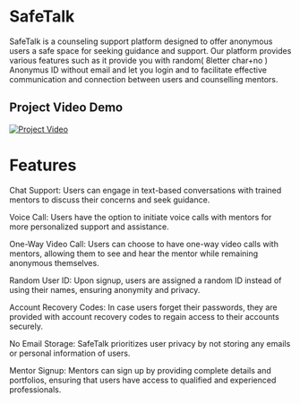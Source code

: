 # SafeTalk
SafeTalk is a counseling support platform designed to offer anonymous users a safe space for seeking guidance and support. Our platform provides various features such as it provide you with
random( 8letter char+no ) Anonymus ID without email and let you login and to facilitate effective communication and connection between users and  counselling mentors.

## Project Video Demo
[![Project Video](https://img.youtube.com/vi/HXiyteKkm6s&ab/0.jpg)](https://www.youtube.com/watch?v=HXiyteKkm6s&ab)

# Features
Chat Support: Users can engage in text-based conversations with trained mentors to discuss their concerns and seek guidance.

Voice Call: Users have the option to initiate voice calls with mentors for more personalized support and assistance.

One-Way Video Call: Users can choose to have one-way video calls with mentors, allowing them to see and hear the mentor while remaining anonymous themselves.

Random User ID: Upon signup, users are assigned a random ID instead of using their names, ensuring anonymity and privacy.

Account Recovery Codes: In case users forget their passwords, they are provided with account recovery codes to regain access to their accounts securely.

No Email Storage: SafeTalk prioritizes user privacy by not storing any emails or personal information of users.

Mentor Signup: Mentors can sign up by providing complete details and portfolios, ensuring that users have access to qualified and experienced professionals.




